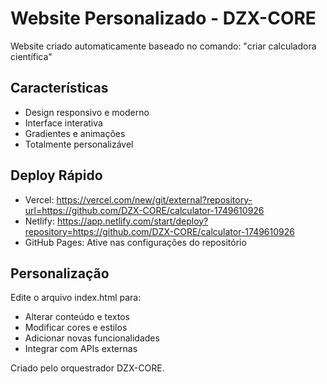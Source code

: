 # Website Personalizado - DZX-CORE

Website criado automaticamente baseado no comando: "criar calculadora científica"

## Características
- Design responsivo e moderno
- Interface interativa
- Gradientes e animações
- Totalmente personalizável

## Deploy Rápido
- Vercel: https://vercel.com/new/git/external?repository-url=https://github.com/DZX-CORE/calculator-1749610926
- Netlify: https://app.netlify.com/start/deploy?repository=https://github.com/DZX-CORE/calculator-1749610926
- GitHub Pages: Ative nas configurações do repositório

## Personalização
Edite o arquivo index.html para:
- Alterar conteúdo e textos
- Modificar cores e estilos
- Adicionar novas funcionalidades
- Integrar com APIs externas

Criado pelo orquestrador DZX-CORE.